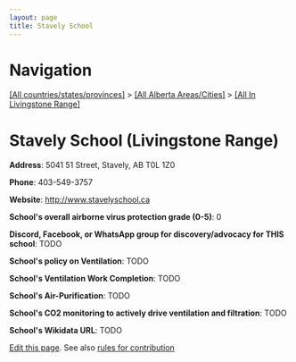 ```yaml
---
layout: page
title: Stavely School
---
```

# Navigation

[[All countries/states/provinces]](../../..) > [[All Alberta Areas/Cities]](../..) > [[All In Livingstone Range]](..)

# Stavely School (Livingstone Range)

**Address**: 5041 51 Street, Stavely, AB T0L 1Z0

**Phone**: 403-549-3757

**Website**: <http://www.stavelyschool.ca>

**School's overall airborne virus protection grade (0-5)**: 0

**Discord, Facebook, or WhatsApp group for discovery/advocacy for THIS school**: TODO

**School's policy on Ventilation**: TODO

**School's Ventilation Work Completion**: TODO

**School's Air-Purification**: TODO

**School's CO2 monitoring to actively drive ventilation and filtration**: TODO

**School's Wikidata URL**: TODO


[Edit this page](https://github.com/ventilate-schools/AB/edit/main/./Livingstone_Range/Stavely_School.md). See also [rules for contribution](../../../contribution-rules/)